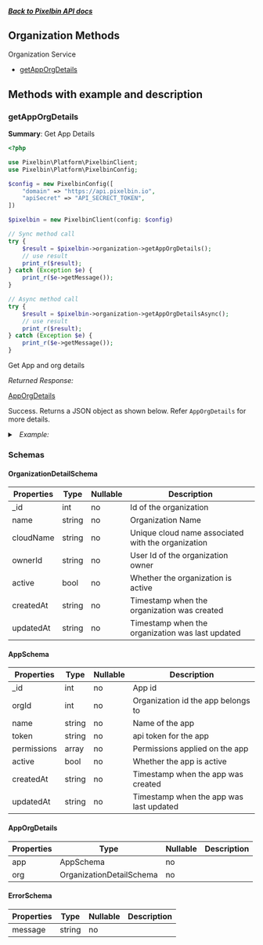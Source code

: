 ##### [Back to Pixelbin API docs](./README.md)

## Organization Methods

Organization Service

- [getAppOrgDetails](#getapporgdetails)

## Methods with example and description

### getAppOrgDetails

**Summary**: Get App Details

```php
<?php

use Pixelbin\Platform\PixelbinClient;
use Pixelbin\Platform\PixelbinConfig;

$config = new PixelbinConfig([
    "domain" => "https://api.pixelbin.io",
    "apiSecret" => "API_SECRECT_TOKEN",
])

$pixelbin = new PixelbinClient(config: $config)

// Sync method call
try {
    $result = $pixelbin->organization->getAppOrgDetails();
    // use result
    print_r($result);
} catch (Exception $e) {
    print_r($e->getMessage());
}

// Async method call
try {
    $result = $pixelbin->organization->getAppOrgDetailsAsync();
    // use result
    print_r($result);
} catch (Exception $e) {
    print_r($e->getMessage());
}
```

Get App and org details

_Returned Response:_

[AppOrgDetails](#apporgdetails)

Success. Returns a JSON object as shown below. Refer `AppOrgDetails` for more details.

<details>
<summary><i>&nbsp; Example:</i></summary>

```json
{
  "app": {
    "_id": 123,
    "orgId": 12,
    "name": "Desktop Client App",
    "permissions": ["read", "read_write"],
    "active": false,
    "createdAt": "2021-07-15T07:47:00Z",
    "updatedAt": "2021-07-15T07:47:00Z"
  },
  "org": {
    "_id": 12,
    "name": "org_1",
    "cloudName": "testcloudname",
    "accountType": "individual",
    "industry": "Ecommerce",
    "strength": "1",
    "active": "false"
  }
}
```

</details>

### Schemas

#### OrganizationDetailSchema

| Properties | Type   | Nullable | Description                                        |
| ---------- | ------ | -------- | -------------------------------------------------- |
| \_id       | int    | no       | Id of the organization                             |
| name       | string | no       | Organization Name                                  |
| cloudName  | string | no       | Unique cloud name associated with the organization |
| ownerId    | string | no       | User Id of the organization owner                  |
| active     | bool   | no       | Whether the organization is active                 |
| createdAt  | string | no       | Timestamp when the organization was created        |
| updatedAt  | string | no       | Timestamp when the organization was last updated   |

#### AppSchema

| Properties  | Type   | Nullable | Description                             |
| ----------- | ------ | -------- | --------------------------------------- |
| \_id        | int    | no       | App id                                  |
| orgId       | int    | no       | Organization id the app belongs to      |
| name        | string | no       | Name of the app                         |
| token       | string | no       | api token for the app                   |
| permissions | array  | no       | Permissions applied on the app          |
| active      | bool   | no       | Whether the app is active               |
| createdAt   | string | no       | Timestamp when the app was created      |
| updatedAt   | string | no       | Timestamp when the app was last updated |

#### AppOrgDetails

| Properties | Type                     | Nullable | Description |
| ---------- | ------------------------ | -------- | ----------- |
| app        | AppSchema                | no       |             |
| org        | OrganizationDetailSchema | no       |             |

#### ErrorSchema

| Properties | Type   | Nullable | Description |
| ---------- | ------ | -------- | ----------- |
| message    | string | no       |             |
